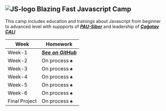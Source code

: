 ##    ![JS-logo](https://upload.wikimedia.org/wikipedia/commons/thumb/9/99/Unofficial_JavaScript_logo_2.svg/100px-Unofficial_JavaScript_logo_2.svg.png) Blazing Fast Javascript Camp 	   

This camp includes education and trainings about Javascript from beginner to advanced level with suppports of [***PAU-Siber***](https://pausiber.xyz/) and leadership of [***Çağatay ÇALI***](https://github.com/cagataycali)

|Week|Homework  |
|--|--|
| Week-1 |[***See on GitHub***](https://github.com/Szqii/Javascript-Camp/tree/master/Hw1)
|Week-2|On process ♠|
|Week-3|On process ♠|
|Week-4|On process ♠|
|Week-5|On process ♠|
|Week-6|On process ♠|
|Final Project|On process ♠
